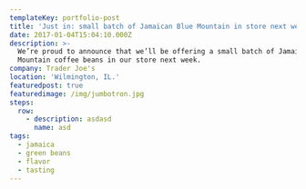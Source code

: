 ```yaml
---
templateKey: portfolio-post
title: 'Just in: small batch of Jamaican Blue Mountain in store next week'
date: 2017-01-04T15:04:10.000Z
description: >-
  We’re proud to announce that we’ll be offering a small batch of Jamaica Blue
  Mountain coffee beans in our store next week.
company: Trader Joe's
location: 'Wilmington, IL.'
featuredpost: true
featuredimage: /img/jumbotron.jpg
steps:
  row:
    - description: asdasd
      name: asd
tags:
  - jamaica
  - green beans
  - flavor
  - tasting
---
```


